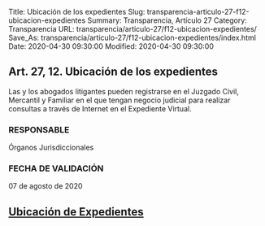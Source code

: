 Title: Ubicación de los expedientes
Slug: transparencia-articulo-27-f12-ubicacion-expedientes
Summary: Transparencia, Artículo 27
Category: Transparencia
URL: transparencia/articulo-27/f12-ubicacion-expedientes/
Save_As: transparencia/articulo-27/f12-ubicacion-expedientes/index.html
Date: 2020-04-30 09:30:00
Modified: 2020-04-30 09:30:00


## Art. 27, 12. Ubicación de los expedientes

Las y los abogados litigantes pueden registrarse en el Juzgado Civil, Mercantil y Familiar en el que tengan negocio judicial para realizar consultas a través de Internet en el Expediente Virtual.

### RESPONSABLE

Órganos Jurisdiccionales

### FECHA DE VALIDACIÓN

07 de agosto de 2020

## [Ubicación de Expedientes](https://www.poderjudicialcoahuila.gob.mx/intranet/sentencias/consultaUbicacion2.php)


